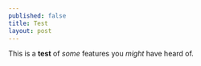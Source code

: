 ```yaml
---
published: false
title: Test
layout: post
---
```

This is a **test** of *some* features you _might_ have heard of.